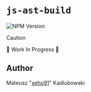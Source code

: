 # `js-ast-build`

![NPM Version](https://img.shields.io/npm/v/js-ast-build?style=for-the-badge&logo=npm)

> [!CAUTION]
> 🚧 Work In Progress 🚧

## Author

Mateusz "[xeho91](https://github.com/xeho91)" Kadlubowski
